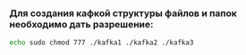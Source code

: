 ### Для создания кафкой структуры файлов и папок необходимо дать разрешение:

```bash
echo sudo chmod 777 ./kafka1 ./kafka2 ./kafka3
